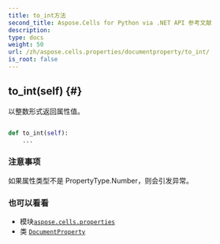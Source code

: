```yaml
---
title: to_int方法
second_title: Aspose.Cells for Python via .NET API 参考文献
description:
type: docs
weight: 50
url: /zh/aspose.cells.properties/documentproperty/to_int/
is_root: false
---
```

##  to_int(self) {#}
以整数形式返回属性值。



```python

def to_int(self):
    ...
```


### 注意事项

如果属性类型不是 PropertyType.Number，则会引发异常。


### 也可以看看

* 模块[`aspose.cells.properties`](../../)
* 类 [`DocumentProperty`](/cells/python-net/zh/aspose.cells.properties/documentproperty)
